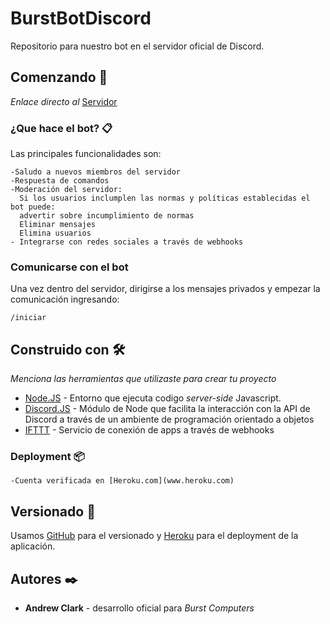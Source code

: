 # BurstBotDiscord
Repositorio para nuestro bot en el servidor oficial de Discord.

## Comenzando 🚀

_Enlace directo al_ [Servidor](discord.gg/bg2dcyk)


### ¿Que hace el bot? 📋
Las principales funcionalidades son:

```
-Saludo a nuevos miembros del servidor
-Respuesta de comandos
-Moderación del servidor: 
  Si los usuarios inclumplen las normas y políticas establecidas el bot puede:
  advertir sobre incumplimiento de normas
  Eliminar mensajes 
  Elimina usuarios
- Integrarse con redes sociales a través de webhooks

```

### Comunicarse con el bot 
Una vez dentro del servidor, dirigirse a los mensajes privados y empezar la comunicación ingresando:

```
/iniciar
```

## Construido con 🛠️

_Menciona las herramientas que utilizaste para crear tu proyecto_

* [Node.JS](https://nodejs.org/en/) - Entorno que ejecuta codigo _server-side_ Javascript.
* [Discord.JS](https://discord.js.org/#/) - Módulo de Node que facilita la interacción con la API de Discord a través de un ambiente de programación orientado a objetos 
* [IFTTT](https://ifttt.com/) - Servicio de conexión de apps a través de webhooks


### Deployment 📦

```
-Cuenta verificada en [Heroku.com](www.heroku.com)
```


## Versionado 📌

Usamos [GitHub](https://github.com/) para el versionado y [Heroku](https://www.heroku.com/) para el deployment de la aplicación.

## Autores ✒️


* **Andrew Clark** - desarrollo oficial para  *Burst Computers* 
